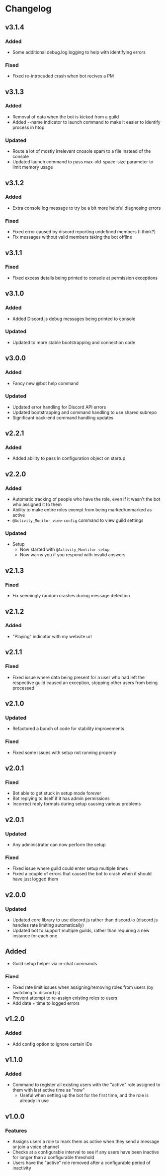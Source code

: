 # Changelog

## v3.1.4

### Added

- Some additional debug.log logging to help with identifying errors

### Fixed

- Fixed re-introcuded crash when bot recives a PM

## v3.1.3

### Added

- Removal of data when the bot is kicked from a guild
- Added --name indicator to launch command to make it easier to identify process in htop

### Updated

- Route a lot of mostly irrelevant cnosole spam to a file instead of the console
- Updated launch command to pass max-old-space-size parameter to limit memory usage

## v3.1.2

### Added

- Extra console log message to try be a bit more helpful diagnosing errors

### Fixed

- Fixed error caused by discord reporting undefined members (I think?)
- Fix messages without valid members taking the bot offline

## v3.1.1

### Fixed

- Fixed excess details being printed to console at permission exceptions

## v3.1.0

### Added

- Added Discord.js debug messages being printed to console

### Updated

- Updated to more stable bootstrapping and connection code

## v3.0.0

### Added

- Fancy new @bot help command

### Updated

- Updated error handling for Discord API errors
- Updated bootstrapping and command handling to use shared subrepo
- Significant back-end command handling updates

## v2.2.1

### Added

- Added ability to pass in configuration object on startup

## v2.2.0

### Added
- Automatic tracking of people who have the role, even if it wasn't the bot who assigned it to them
- Ability to make entire roles exempt from being marked/unmarked as active
- `@Activity_Monitor view-config` command to view guild settings

### Updated
- Setup
	- Now started with `@Activity_Montitor setup`
	- Now warns you if you respond with invalid answers

## v2.1.3

### Fixed
- Fix seemingly random crashes during message detection

## v2.1.2

### Added

- "Playing" indicator with my website url

## v2.1.1

### Fixed

- Fixed issue where data being present for a user who had left the respective guild caused an exception, stopping other users from being processed

## v2.1.0

### Updated

- Refactored a bunch of code for stability improvements

### Fixed

- Fixed some issues with setup not running properly

## v2.0.1

### Fixed

- Bot able to get stuck in setup mode forever
- Bot replying to itself if it has admin permissions
- Incorrect reply formats during setup causing various problems

## v2.0.1

### Updated

- Any administrator can now perform the setup

### Fixed

- Fixed issue where guild could enter setup multiple times
- Fixed a couple of errors that caused the bot to crash when it should have just logged them

## v2.0.0

### Updated

- Updated core library to use discord.js rather than discord.io (discord.js handles rate limiting automatically)
- Updated bot to support multiple guilds, rather than requiring a new instance for each one

## Added

- Guild setup helper via in-chat commands

### Fixed

- Fixed rate limit issues when assigning/removing roles from users (by switching to discord.js)
- Prevent attempt to re-assign existing roles to users
- Add date + time to logged errors

## v1.2.0

### Added

- Add config option to ignore certain IDs

## v1.1.0

### Added

- Command to register all existing users with the "active" role assigned to them with last active time as "now"
	- Useful when setting up the bot for the first time, and the role is already in use

## v1.0.0

### Features

- Assigns users a role to mark them as active when they send a message or join a voice channel
- Checks at a configurable interval to see if any users have been inactive for longer than a configurable threshold
- Users have the "active" role removed after a configurable period of inactivity